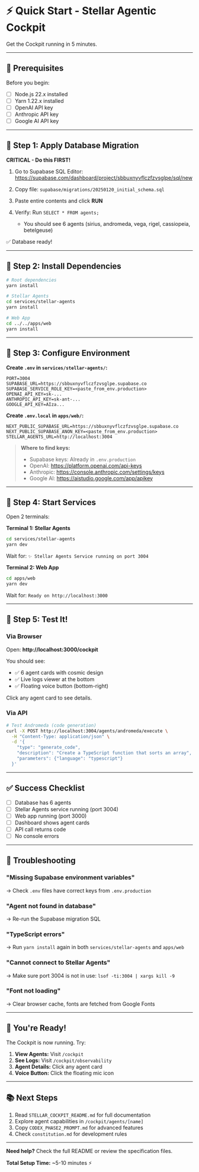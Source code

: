 # ⚡ Quick Start - Stellar Agentic Cockpit

Get the Cockpit running in 5 minutes.

---

## 🚨 Prerequisites

Before you begin:
- [ ] Node.js 22.x installed
- [ ] Yarn 1.22.x installed
- [ ] OpenAI API key
- [ ] Anthropic API key
- [ ] Google AI API key

---

## 🎯 Step 1: Apply Database Migration

**CRITICAL - Do this FIRST!**

1. Go to Supabase SQL Editor:
   https://supabase.com/dashboard/project/sbbuxnyvflczfzvsglpe/sql/new

2. Copy file: `supabase/migrations/20250120_initial_schema.sql`

3. Paste entire contents and click **RUN**

4. Verify: Run `SELECT * FROM agents;`
   - You should see 6 agents (sirius, andromeda, vega, rigel, cassiopeia, betelgeuse)

✅ Database ready!

---

## 🎯 Step 2: Install Dependencies

```bash
# Root dependencies
yarn install

# Stellar Agents
cd services/stellar-agents
yarn install

# Web App
cd ../../apps/web
yarn install
```

---

## 🎯 Step 3: Configure Environment

**Create `.env` in `services/stellar-agents/`:**

```env
PORT=3004
SUPABASE_URL=https://sbbuxnyvflczfzvsglpe.supabase.co
SUPABASE_SERVICE_ROLE_KEY=<paste_from_env.production>
OPENAI_API_KEY=sk-...
ANTHROPIC_API_KEY=sk-ant-...
GOOGLE_API_KEY=AIza...
```

**Create `.env.local` in `apps/web/`:**

```env
NEXT_PUBLIC_SUPABASE_URL=https://sbbuxnyvflczfzvsglpe.supabase.co
NEXT_PUBLIC_SUPABASE_ANON_KEY=<paste_from_env.production>
STELLAR_AGENTS_URL=http://localhost:3004
```

> **Where to find keys:**
> - Supabase keys: Already in `.env.production`
> - OpenAI: https://platform.openai.com/api-keys
> - Anthropic: https://console.anthropic.com/settings/keys
> - Google AI: https://aistudio.google.com/app/apikey

---

## 🎯 Step 4: Start Services

Open 2 terminals:

**Terminal 1: Stellar Agents**
```bash
cd services/stellar-agents
yarn dev
```

Wait for: `✨ Stellar Agents Service running on port 3004`

**Terminal 2: Web App**
```bash
cd apps/web
yarn dev
```

Wait for: `Ready on http://localhost:3000`

---

## 🎯 Step 5: Test It!

### Via Browser

Open: **http://localhost:3000/cockpit**

You should see:
- ✅ 6 agent cards with cosmic design
- ✅ Live logs viewer at the bottom
- ✅ Floating voice button (bottom-right)

Click any agent card to see details.

### Via API

```bash
# Test Andromeda (code generation)
curl -X POST http://localhost:3004/agents/andromeda/execute \
  -H "Content-Type: application/json" \
  -d '{
    "type": "generate_code",
    "description": "Create a TypeScript function that sorts an array",
    "parameters": {"language": "typescript"}
  }'
```

---

## ✅ Success Checklist

- [ ] Database has 6 agents
- [ ] Stellar Agents service running (port 3004)
- [ ] Web app running (port 3000)
- [ ] Dashboard shows agent cards
- [ ] API call returns code
- [ ] No console errors

---

## 🐛 Troubleshooting

### "Missing Supabase environment variables"
→ Check `.env` files have correct keys from `.env.production`

### "Agent not found in database"
→ Re-run the Supabase migration SQL

### "TypeScript errors"
→ Run `yarn install` again in both `services/stellar-agents` and `apps/web`

### "Cannot connect to Stellar Agents"
→ Make sure port 3004 is not in use: `lsof -ti:3004 | xargs kill -9`

### "Font not loading"
→ Clear browser cache, fonts are fetched from Google Fonts

---

## 🎉 You're Ready!

The Cockpit is now running. Try:

1. **View Agents:** Visit `/cockpit`
2. **See Logs:** Visit `/cockpit/observability`
3. **Agent Details:** Click any agent card
4. **Voice Button:** Click the floating mic icon

---

## 📚 Next Steps

1. Read `STELLAR_COCKPIT_README.md` for full documentation
2. Explore agent capabilities in `/cockpit/agents/[name]`
3. Copy `CODEX_PHASE2_PROMPT.md` for advanced features
4. Check `constitution.md` for development rules

---

**Need help?** Check the full README or review the specification files.

**Total Setup Time:** ~5-10 minutes ⚡

